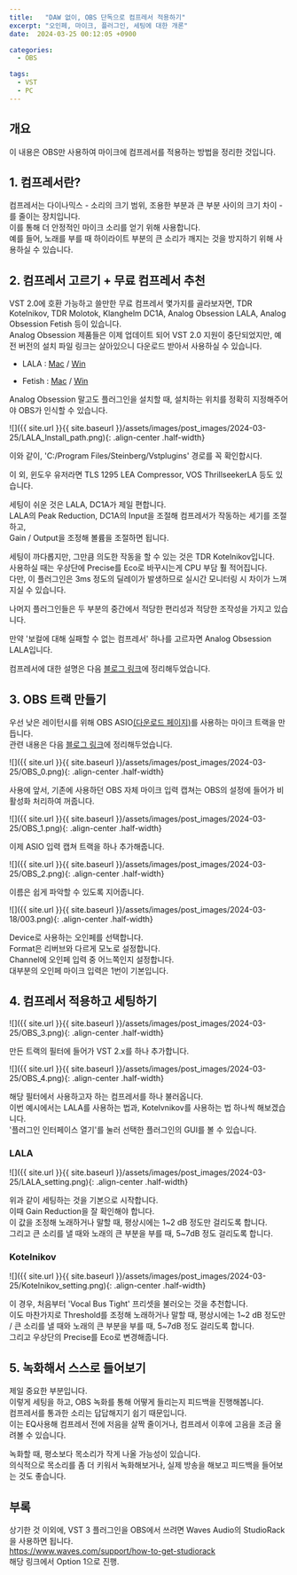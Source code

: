 ```yaml
---
title:   "DAW 없이, OBS 단독으로 컴프레서 적용하기"
excerpt: "오인페, 마이크, 플러그인, 세팅에 대한 개론"
date:  2024-03-25 00:12:05 +0900

categories:
  - OBS

tags:
  - VST
  - PC
--- 
```


## 개요  

이 내용은 OBS만 사용하여 마이크에 컴프레서를 적용하는 방법을 정리한 것입니다.  

## 1. 컴프레서란?  

컴프레서는 다이나믹스 - 소리의 크기 범위, 조용한 부분과 큰 부분 사이의 크기 차이 - 를 줄이는 장치입니다.  
이를 통해 더 안정적인 마이크 소리를 얻기 위해 사용합니다.  
예를 들어, 노래를 부를 때 하이라이트 부분의 큰 소리가 깨지는 것을 방지하기 위해 사용하실 수 있습니다.  

## 2. 컴프레서 고르기 + 무료 컴프레서 추천  

VST 2.0에 호환 가능하고 쓸만한 무료 컴프레서 몇가지를 골라보자면, TDR Kotelnikov, TDR Molotok, Klanghelm DC1A, Analog Obsession LALA, Analog Obsession Fetish 등이 있습니다.  
Analog Obsession 제품들은 이제 업데이트 되어 VST 2.0 지원이 중단되었지만, 예전 버전의 설치 파일 링크는 살아있으니 다운로드 받아서 사용하실 수 있습니다.  

* LALA : [Mac](https://analogobsession.com/wp-content/uploads/2021/04/LALA_2.1.pkg) / [Win](https://analogobsession.com/wp-content/uploads/2021/04/LALA_2.1.exe)  

* Fetish : [Mac](https://analogobsession.com/wp-content/uploads/2021/06/FETISH_5.0.pkg) / [Win](https://analogobsession.com/wp-content/uploads/2021/06/FETISH_5.0.exe)  

Analog Obsession 말고도 플러그인을 설치할 때, 설치하는 위치를 정확히 지정해주어야 OBS가 인식할 수 있습니다.  

![]({{ site.url }}{{ site.baseurl }}/assets/images/post_images/2024-03-25/LALA_Install_path.png){: .align-center .half-width}  

이와 같이, 'C:/Program Files/Steinberg/Vstplugins' 경로를 꼭 확인합시다.  

이 외, 윈도우 유저라면 TLS 1295 LEA Compressor, VOS ThrillseekerLA 등도 있습니다.  

세팅이 쉬운 것은 LALA, DC1A가 제일 편합니다.  
LALA의 Peak Reduction, DC1A의 Input을 조절해 컴프레서가 작동하는 세기를 조절하고,  
Gain / Output을 조정해 볼륨을 조절하면 됩니다.  

세팅이 까다롭지만, 그만큼 의도한 작동을 할 수 있는 것은 TDR Kotelnikov입니다.  
사용하실 때는 우상단에 Precise를 Eco로 바꾸시는게 CPU 부담 훨 적어집니다.  
다만, 이 플러그인은 3ms 정도의 딜레이가 발생하므로 실시간 모니터링 시 차이가 느껴지실 수 있습니다.  

나머지 플러그인들은 두 부분의 중간에서 적당한 편리성과 적당한 조작성을 가지고 있습니다.  

만약 '보컬에 대해 실패할 수 없는 컴프레서' 하나를 고르자면 Analog Obsession LALA입니다.  

컴프레서에 대한 설명은 다음 [블로그 링크](https://kiriki-liszt.github.io/yg331/plugin/how-to-setup-compressor-simple/)에 정리해두었습니다.  

## 3. OBS 트랙 만들기  

우선 낮은 레이턴시를 위해 OBS ASIO[(다운로드 페이지)](https://github.com/Andersama/obs-asio/releases/latest)를 사용하는 마이크 트랙을 만듭니다.  
관련 내용은 다음 [블로그 링크](https://kiriki-liszt.github.io/yg331/obs/why-use-OBS-ASIO/)에 정리해두었습니다.  

![]({{ site.url }}{{ site.baseurl }}/assets/images/post_images/2024-03-25/OBS_0.png){: .align-center .half-width}  

사용에 앞서, 기존에 사용하던 OBS 자체 마이크 입력 캡쳐는 OBS의 설정에 들어가 비활성화 처리하여 꺼줍니다.  

![]({{ site.url }}{{ site.baseurl }}/assets/images/post_images/2024-03-25/OBS_1.png){: .align-center .half-width}  

이제 ASIO 입력 캡쳐 트랙을 하나 추가해줍니다.  

![]({{ site.url }}{{ site.baseurl }}/assets/images/post_images/2024-03-25/OBS_2.png){: .align-center .half-width}  

이름은 쉽게 파악할 수 있도록 지어줍니다.  

![]({{ site.url }}{{ site.baseurl }}/assets/images/post_images/2024-03-18/003.png){: .align-center .half-width}  

Device로 사용하는 오인페를 선택합니다.  
Format은 리버브와 다르게 모노로 설정합니다.  
Channel에 오인페 입력 중 어느쪽인지 설정합니다.  
대부분의 오인페 마이크 입력은 1번이 기본입니다.  

## 4. 컴프레서 적용하고 세팅하기  

![]({{ site.url }}{{ site.baseurl }}/assets/images/post_images/2024-03-25/OBS_3.png){: .align-center .half-width}  

만든 트랙의 필터에 들어가 VST 2.x를 하나 추가합니다.  

![]({{ site.url }}{{ site.baseurl }}/assets/images/post_images/2024-03-25/OBS_4.png){: .align-center .half-width}  

해당 필터에서 사용하고자 하는 컴프레서를 하나 불러옵니다.  
이번 예시에서는 LALA를 사용하는 법과, Kotelvnikov를 사용하는 법 하나씩 해보겠습니다.  
'플러그인 인터페이스 열기'를 눌러 선택한 플러그인의 GUI를 볼 수 있습니다.  

### LALA  

![]({{ site.url }}{{ site.baseurl }}/assets/images/post_images/2024-03-25/LALA_setting.png){: .align-center .half-width}  

위과 같이 세팅하는 것을 기본으로 시작합니다.  
이때 Gain Reduction을 잘 확인해야 합니다.  
이 값을 조정해 노래하거나 말할 때, 평상시에는 1~2 dB 정도만 걸리도록 합니다.  
그리고 큰 소리를 낼 때와 노래의 큰 부분을 부를 때, 5~7dB 정도 걸리도록 합니다.  

### Kotelnikov  

![]({{ site.url }}{{ site.baseurl }}/assets/images/post_images/2024-03-25/Kotelnikov_setting.png){: .align-center .half-width}  

이 경우, 처음부터 'Vocal Bus Tight' 프리셋을 불러오는 것을 추천합니다.  
이도 마찬가지로 Threshold를 조정해 노래하거나 말할 때, 평상시에는 1~2 dB 정도만 / 큰 소리를 낼 때와 노래의 큰 부분을 부를 때, 5~7dB 정도 걸리도록 합니다.  
그리고 우상단의 Precise를 Eco로 변경해줍니다.  

## 5. 녹화해서 스스로 들어보기  

제일 중요한 부분입니다.  
이렇게 세팅을 하고, OBS 녹화를 통해 어떻게 들리는지 피드백을 진행해봅니다.  
컴프레서를 통과한 소리는 답답해지기 쉽기 때문입니다.  
이는 EQ사용해 컴프레서 전에 저음을 살짝 줄이거나, 컴프레서 이후에 고음을 조금 올려볼 수 있습니다.  

녹화할 때, 평소보다 목소리가 작게 나올 가능성이 있습니다.  
의식적으로 목소리를 좀 더 키워서 녹화해보거나, 실제 방송을 해보고 피드백을 들어보는 것도 좋습니다.  

## 부록  

상기한 것 이외에, VST 3 플러그인을 OBS에서 쓰려면 Waves Audio의 StudioRack을 사용하면 됩니다.  
<https://www.waves.com/support/how-to-get-studiorack>  
해당 링크에서 Option 1으로 진행.  
